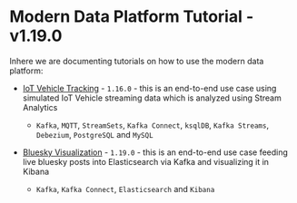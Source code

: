 # Modern Data Platform Tutorial  - v1.19.0

Inhere we are documenting tutorials on how to use the modern data platform:

* [IoT Vehicle Tracking](./iot-vehicle-tracking/README) - `1.16.0` - this is an end-to-end use case using simulated IoT Vehicle streaming data which is analyzed using Stream Analytics
	* `Kafka`, `MQTT`, `StreamSets`, `Kafka Connect`, `ksqlDB`, `Kafka Streams`, `Debezium`, `PostgreSQL` and `MySQL`

* [Bluesky Visualization](./bluesky/README) - `1.19.0` - this is an end-to-end use case feeding live bluesky posts into Elasticsearch via Kafka and visualizing it in Kibana 
	* `Kafka`, `Kafka Connect`, `Elasticsearch` and `Kibana`
